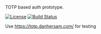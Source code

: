 TOTP based auth prototype.

[![License](http://img.shields.io/badge/license-mit-blue.svg?style=flat-square)](https://raw.githubusercontent.com/json-iterator/go/master/LICENSE)
[![Build Status](https://travis-ci.org/gvaduha/twofa.svg?branch=master)](https://travis-ci.org/gvaduha/twofa)

Use https://totp.danhersam.com/ for testing
